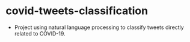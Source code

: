 # covid-tweets-classification
- Project using natural language processing to classify tweets directly related to COVID-19.
